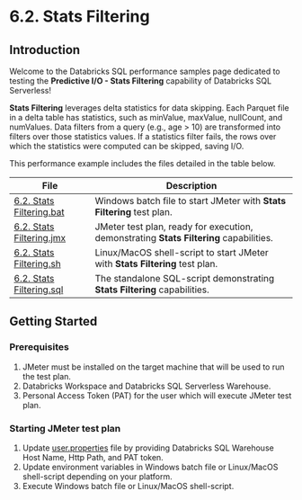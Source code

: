 # 6.2. Stats Filtering


## Introduction
Welcome to the Databricks SQL performance samples page dedicated to testing the **Predictive I/O - Stats Filtering** capability of Databricks SQL Serverless! 

**Stats Filtering** leverages delta statistics for data skipping. Each Parquet file in a delta table has statistics, such as minValue, maxValue, nullCount, and numValues. Data filters from a query (e.g., age > 10) are transformed into filters over those statistics values. If a statistics filter fails, the rows over which the statistics were computed can be skipped, saving I/O.

This performance example includes the files detailed in the table below.

File | Description
--- | --- |
[6.2. Stats Filtering.bat](6.2.%20Stats%20Filtering.bat) | Windows batch file to start JMeter with **Stats Filtering** test plan. 
[6.2. Stats Filtering.jmx](6.2.%20Stats%20Filtering.jmx) | JMeter test plan, ready for execution, demonstrating **Stats Filtering** capabilities.
[6.2. Stats Filtering.sh](6.2.%20Stats%20Filtering.sh)   | Linux/MacOS shell-script to start JMeter with **Stats Filtering** test plan.
[6.2. Stats Filtering.sql](6.2.%20Stats%20Filtering.sql) | The standalone SQL-script demonstrating **Stats Filtering** capabilities.


## Getting Started
### Prerequisites
1. JMeter must be installed on the target machine that will be used to run the test plan.
2. Databricks Workspace and Databricks SQL Serverless Warehouse.
3. Personal Access Token (PAT) for the user which will execute JMeter test plan.

### Starting JMeter test plan
1. Update [user.properties](../user.properties) file by providing Databricks SQL Warehouse Host Name, Http Path, and PAT token.
2. Update environment variables in Windows batch file or Linux/MacOS shell-script depending on your platform.
3. Execute Windows batch file or Linux/MacOS shell-script.
